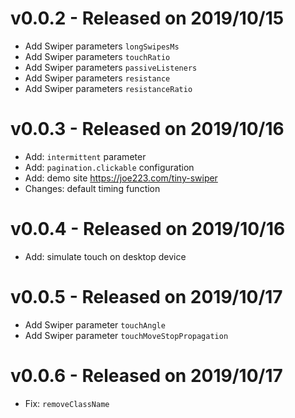 # v0.0.2 - Released on 2019/10/15

- Add Swiper parameters `longSwipesMs`
- Add Swiper parameters `touchRatio`
- Add Swiper parameters `passiveListeners`
- Add Swiper parameters `resistance`
- Add Swiper parameters `resistanceRatio`

# v0.0.3 - Released on 2019/10/16
- Add: `intermittent` parameter
- Add: `pagination.clickable` configuration
- Add: demo site https://joe223.com/tiny-swiper
- Changes: default timing function

# v0.0.4 - Released on 2019/10/16
- Add: simulate touch on desktop device

# v0.0.5 - Released on 2019/10/17
- Add Swiper parameter `touchAngle`
- Add Swiper parameter `touchMoveStopPropagation`

# v0.0.6 - Released on 2019/10/17
- Fix: `removeClassName`
